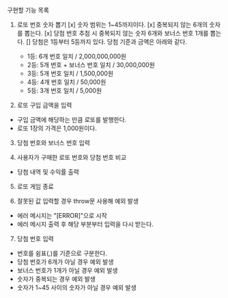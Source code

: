 구현할 기능 목록

1. 로또 번호 숫자 뽑기
  [x] 숫자 범위는 1~45까지이다.
  [x] 중복되지 않는 6개의 숫자를 뽑는다.
  [x] 당첨 번호 추첨 시 중복되지 않는 숫자 6개와 보너스 번호 1개를 뽑는다.
  [] 당첨은 1등부터 5등까지 있다. 당첨 기준과 금액은 아래와 같다.
    - 1등: 6개 번호 일치 / 2,000,000,000원
    - 2등: 5개 번호 + 보너스 번호 일치 / 30,000,000원
    - 3등: 5개 번호 일치 / 1,500,000원
    - 4등: 4개 번호 일치 / 50,000원
    - 5등: 3개 번호 일치 / 5,000원

2. 로또 구입 금액을 입력
  - 구입 금액에 해당하는 만큼 로또를 발행한다.
  - 로또 1장의 가격은 1,000원이다.

3. 당첨 번호와 보너스 번호 입력

4. 사용자가 구매한 로또 번호와 당첨 번호 비교
  - 당첨 내역 및 수익률 출력

5. 로또 게임 종료

6. 잘못된 값 입력할 경우 throw문 사용해 예외 발생
  - 에러 메시지는 "[ERROR]"으로 시작
  - 에러 메시지 출력 후 해당 부분부터 입력을 다시 받는다.

7. 당첨 번호 입력
  - 번호를 쉼표(,)를 기준으로 구분한다.
  - 당첨 번호가 6개가 아닐 경우 예외 발생
  - 보너스 번호가 1개가 아닐 경우 예외 발생
  - 숫자가 중복되는 경우 예외 발생
  - 숫자가 1~45 사이의 숫자가 아닐 경우 예외 발생